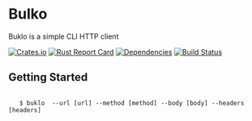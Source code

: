 # Bulko
 Buklo is a simple CLI HTTP client


[![Crates.io][crates-badge]][crates-url]
[![Rust Report Card](https://rust-reportcard.xuri.me/badge/github.com/ghishadow/bulko)](https://rust-reportcard.xuri.me/report/github.com/ghishadow/bulko)
[![Dependencies][dependencies-badge]][dependencies-url]
[![Build Status][actions-badge]][actions-url]



 ## Getting Started

 ``` shell

    $ buklo  --url [url] --method [method] --body [body] --headers [headers]

```


[crates.io-badge]: https://img.shields.io/crates/v/buklo?style=flat-square

[crates-badge]: https://img.shields.io/crates/v/buklo.svg
[crates-url]: https://crates.io/crates/buklo
[actions-badge]: https://github.com/ghishadow/buklo/workflows/release/badge.svg
[actions-url]: https://github.com/ghishadow/buklo/actions/workflows/release.yml?query=branch%3Amain
[docs-badge]: https://img.shields.io/docsrs/buklo.svg
[docs-url]: https://docs.rs/buklo
[dependencies-badge]: https://img.shields.io/librariesio/release/cargo/buklo.svg
[dependencies-url]: https://crates.io/crates/buklo/dependencies
